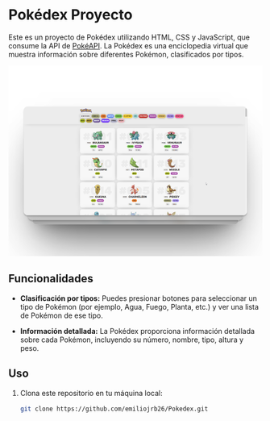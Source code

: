 # Pokédex Proyecto

Este es un proyecto de Pokédex utilizando HTML, CSS y JavaScript, que consume la API de [PokéAPI](https://pokeapi.co/). La Pokédex es una enciclopedia virtual que muestra información sobre diferentes Pokémon, clasificados por tipos.

<div style="margin-bottom: 10px;">
  <img src="./img/proyecto.png" alt="Demo del proyecto">
</div>


## Funcionalidades

- **Clasificación por tipos:** Puedes presionar botones para seleccionar un tipo de Pokémon (por ejemplo, Agua, Fuego, Planta, etc.) y ver una lista de Pokémon de ese tipo.

- **Información detallada:** La Pokédex proporciona información detallada sobre cada Pokémon, incluyendo su número, nombre, tipo, altura y peso.

## Uso

1. Clona este repositorio en tu máquina local:

   ```bash
   git clone https://github.com/emiliojrb26/Pokedex.git
   ```
